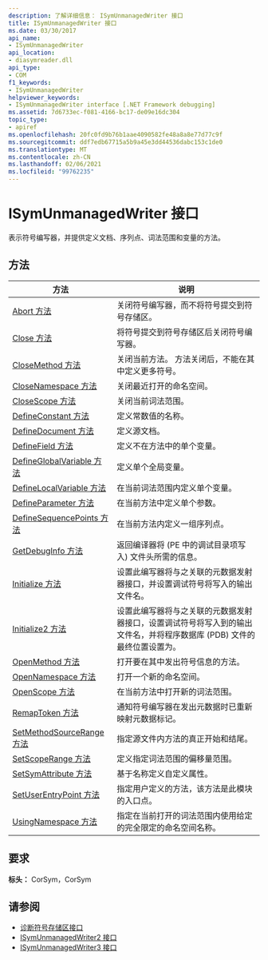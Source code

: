 ```yaml
---
description: 了解详细信息： ISymUnmanagedWriter 接口
title: ISymUnmanagedWriter 接口
ms.date: 03/30/2017
api_name:
- ISymUnmanagedWriter
api_location:
- diasymreader.dll
api_type:
- COM
f1_keywords:
- ISymUnmanagedWriter
helpviewer_keywords:
- ISymUnmanagedWriter interface [.NET Framework debugging]
ms.assetid: 7d6733ec-f081-4166-bc17-de09e16dc304
topic_type:
- apiref
ms.openlocfilehash: 20fc0fd9b76b1aae4090582fe48a8a8e77d77c9f
ms.sourcegitcommit: ddf7edb67715a5b9a45e3dd44536dabc153c1de0
ms.translationtype: MT
ms.contentlocale: zh-CN
ms.lasthandoff: 02/06/2021
ms.locfileid: "99762235"
---
```

# <a name="isymunmanagedwriter-interface"></a>ISymUnmanagedWriter 接口

表示符号编写器，并提供定义文档、序列点、词法范围和变量的方法。  
  
## <a name="methods"></a>方法  
  
|方法|说明|  
|------------|-----------------|  
|[Abort 方法](isymunmanagedwriter-abort-method.md)|关闭符号编写器，而不将符号提交到符号存储区。|  
|[Close 方法](isymunmanagedwriter-close-method.md)|将符号提交到符号存储区后关闭符号编写器。|  
|[CloseMethod 方法](isymunmanagedwriter-closemethod-method.md)|关闭当前方法。 方法关闭后，不能在其中定义更多符号。|  
|[CloseNamespace 方法](isymunmanagedwriter-closenamespace-method.md)|关闭最近打开的命名空间。|  
|[CloseScope 方法](isymunmanagedwriter-closescope-method.md)|关闭当前词法范围。|  
|[DefineConstant 方法](isymunmanagedwriter-defineconstant-method.md)|定义常数值的名称。|  
|[DefineDocument 方法](isymunmanagedwriter-definedocument-method.md)|定义源文档。|  
|[DefineField 方法](isymunmanagedwriter-definefield-method.md)|定义不在方法中的单个变量。|  
|[DefineGlobalVariable 方法](isymunmanagedwriter-defineglobalvariable-method.md)|定义单个全局变量。|  
|[DefineLocalVariable 方法](isymunmanagedwriter-definelocalvariable-method.md)|在当前词法范围内定义单个变量。|  
|[DefineParameter 方法](isymunmanagedwriter-defineparameter-method.md)|在当前方法中定义单个参数。|  
|[DefineSequencePoints 方法](isymunmanagedwriter-definesequencepoints-method.md)|在当前方法内定义一组序列点。|  
|[GetDebugInfo 方法](isymunmanagedwriter-getdebuginfo-method.md)|返回编译器将 (PE 中的调试目录项写入) 文件头所需的信息。|  
|[Initialize 方法](isymunmanagedwriter-initialize-method.md)|设置此编写器将与之关联的元数据发射器接口，并设置调试符号将写入的输出文件名。|  
|[Initialize2 方法](isymunmanagedwriter-initialize2-method.md)|设置此编写器将与之关联的元数据发射器接口，设置调试符号将写入到的输出文件名，并将程序数据库 (PDB) 文件的最终位置设置为。|  
|[OpenMethod 方法](isymunmanagedwriter-openmethod-method.md)|打开要在其中发出符号信息的方法。|  
|[OpenNamespace 方法](isymunmanagedwriter-opennamespace-method.md)|打开一个新的命名空间。|  
|[OpenScope 方法](isymunmanagedwriter-openscope-method.md)|在当前方法中打开新的词法范围。|  
|[RemapToken 方法](isymunmanagedwriter-remaptoken-method.md)|通知符号编写器在发出元数据时已重新映射元数据标记。|  
|[SetMethodSourceRange 方法](isymunmanagedwriter-setmethodsourcerange-method.md)|指定源文件内方法的真正开始和结尾。|  
|[SetScopeRange 方法](isymunmanagedwriter-setscoperange-method.md)|定义指定词法范围的偏移量范围。|  
|[SetSymAttribute 方法](isymunmanagedwriter-setsymattribute-method.md)|基于名称定义自定义属性。|  
|[SetUserEntryPoint 方法](isymunmanagedwriter-setuserentrypoint-method.md)|指定用户定义的方法，该方法是此模块的入口点。|  
|[UsingNamespace 方法](isymunmanagedwriter-usingnamespace-method.md)|指定在当前打开的词法范围内使用给定的完全限定的命名空间名称。|  
  
## <a name="requirements"></a>要求  

 **标头：** CorSym，CorSym  
  
## <a name="see-also"></a>请参阅

- [诊断符号存储区接口](diagnostics-symbol-store-interfaces.md)
- [ISymUnmanagedWriter2 接口](isymunmanagedwriter2-interface.md)
- [ISymUnmanagedWriter3 接口](isymunmanagedwriter3-interface.md)
